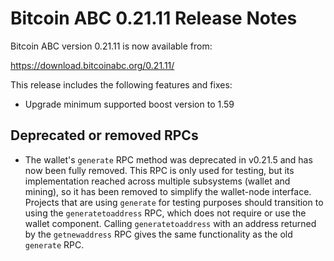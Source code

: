 # Bitcoin ABC 0.21.11 Release Notes

Bitcoin ABC version 0.21.11 is now available from:

  <https://download.bitcoinabc.org/0.21.11/>

This release includes the following features and fixes:
 - Upgrade minimum supported boost version to 1.59

Deprecated or removed RPCs
--------------------------
- The wallet's `generate` RPC method was deprecated in v0.21.5 and has now
  been fully removed.  This RPC is only used for
  testing, but its implementation reached across multiple subsystems
  (wallet and mining), so it has been removed to simplify the
  wallet-node interface.  Projects that are using `generate` for testing
  purposes should transition to using the `generatetoaddress` RPC, which
  does not require or use the wallet component. Calling
  `generatetoaddress` with an address returned by the `getnewaddress`
  RPC gives the same functionality as the old `generate` RPC.
